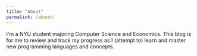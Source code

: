 ```yaml
---
title: "About"
permalink: /about/
---
```


I'm a NYU student majoring Computer Science and Economics.
This blog is for me to review and track my progress as I (attempt to) learn and master new programming languages and concepts.